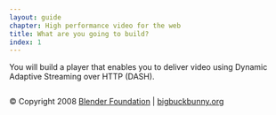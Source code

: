 ```yaml
---
layout: guide
chapter: High performance video for the web
title: What are you going to build?
index: 1
---
```


You will build a player that enables you to deliver video using Dynamic
Adaptive Streaming over HTTP (DASH).

![]()

© Copyright 2008 [Blender Foundation](http://blender.org) |
[bigbuckbunny.org](https://peach.blender.org/)
